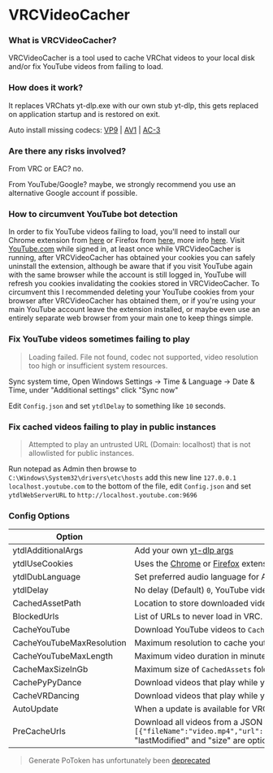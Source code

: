 # VRCVideoCacher

### What is VRCVideoCacher?

VRCVideoCacher is a tool used to cache VRChat videos to your local disk and/or fix YouTube videos from failing to load.

### How does it work?

It replaces VRChats yt-dlp.exe with our own stub yt-dlp, this gets replaced on application startup and is restored on exit.

Auto install missing codecs: [VP9](https://apps.microsoft.com/detail/9n4d0msmp0pt) | [AV1](https://apps.microsoft.com/detail/9mvzqvxjbq9v) | [AC-3](https://apps.microsoft.com/detail/9nvjqjbdkn97)

### Are there any risks involved?

From VRC or EAC? no.

From YouTube/Google? maybe, we strongly recommend you use an alternative Google account if possible.

### How to circumvent YouTube bot detection

In order to fix YouTube videos failing to load, you'll need to install our Chrome extension from [here](https://chromewebstore.google.com/detail/vrcvideocacher-cookies-ex/kfgelknbegappcajiflgfbjbdpbpokge) or Firefox from [here](https://addons.mozilla.org/en-US/firefox/addon/vrcvideocachercookiesexporter), more info [here](https://github.com/clienthax/VRCVideoCacherBrowserExtension). Visit [YouTube.com](https://www.youtube.com) while signed in, at least once while VRCVideoCacher is running, after VRCVideoCacher has obtained your cookies you can safely uninstall the extension, although be aware that if you visit YouTube again with the same browser while the account is still logged in, YouTube will refresh you cookies invalidating the cookies stored in VRCVideoCacher. To circumvent this I recommended deleting your YouTube cookies from your browser after VRCVideoCacher has obtained them, or if you're using your main YouTube account leave the extension installed, or maybe even use an entirely separate web browser from your main one to keep things simple.

### Fix YouTube videos sometimes failing to play

> Loading failed. File not found, codec not supported, video resolution too high or insufficient system resources.

Sync system time, Open Windows Settings -> Time & Language -> Date & Time, under "Additional settings" click "Sync now"

Edit `Config.json` and set `ytdlDelay` to something like `10` seconds.

### Fix cached videos failing to play in public instances

> Attempted to play an untrusted URL (Domain: localhost) that is not allowlisted for public instances.

Run notepad as Admin then browse to `C:\Windows\System32\drivers\etc\hosts` add this new line `127.0.0.1 localhost.youtube.com` to the bottom of the file, edit `Config.json` and set `ytdlWebServerURL` to `http://localhost.youtube.com:9696`

### Config Options

| Option                    | Description                                                                                                                                                                                                                                         |
| ------------------------- | --------------------------------------------------------------------------------------------------------------------------------------------------------------------------------------------------------------------------------------------------- |
| ytdlAdditionalArgs        | Add your own [yt-dlp args](https://github.com/yt-dlp/yt-dlp?tab=readme-ov-file#usage-and-options)                                                                                                                                                   |
| ytdlUseCookies            | Uses the [Chrome](https://github.com/clienthax/VRCVideoCacherBrowserExtension) or [Firefox](https://addons.mozilla.org/en-GB/android/addon/vrcvideocachercookiesexporter) extension for cookies, this is used to circumvent YouTubes bot detection. |
| ytdlDubLanguage           | Set preferred audio language for AVPro and cached videos, e.g. `de` for German, check list of [supported lang codes](https://github.com/yt-dlp/yt-dlp/blob/c26f9b991a0681fd3ea548d535919cec1fbbd430/yt_dlp/extractor/youtube.py#L381-L390)          |
| ytdlDelay                 | No delay (Default) `0`, YouTube videos can fail to load in-game without this delay.                                                                                                                                                                 |
| CachedAssetPath           | Location to store downloaded videos, e.g. store videos on separate drive with `D:\\DownloadedVideos`                                                                                                                                                |
| BlockedUrls               | List of URLs to never load in VRC.                                                                                                                                                                                                                  |
| CacheYouTube              | Download YouTube videos to `CachedAssets` to improve load times next time the video plays.                                                                                                                                                          |
| CacheYouTubeMaxResolution | Maximum resolution to cache youtube videos in (Larger resolutions will take longer to cache), e.g. `2160` for 4K.                                                                                                                                   |
| CacheYouTubeMaxLength     | Maximum video duration in minutes, e.g. `60` for 1 hour.                                                                                                                                                                                            |
| CacheMaxSizeInGb          | Maximum size of `CachedAssets` folder in GB, `0` for Unlimited.                                                                                                                                                                                     |
| CachePyPyDance            | Download videos that play while you're in [PyPyDance](https://vrchat.com/home/world/wrld_f20326da-f1ac-45fc-a062-609723b097b1)                                                                                                                      |
| CacheVRDancing            | Download videos that play while you're in [VRDancing](https://vrchat.com/home/world/wrld_42377cf1-c54f-45ed-8996-5875b0573a83)                                                                                                                      |
| AutoUpdate                | When a update is available for VRCVideoCacher it will automatically be installed.                                                                                                                                                                   |
| PreCacheUrls              | Download all videos from a JSON list format e.g. `[{"fileName":"video.mp4","url":"https:\/\/example.com\/video.mp4","lastModified":1631653260,"size":124029113},...]` "lastModified" and "size" are optional fields used for file integrity.        |

> Generate PoToken has unfortunately been [deprecated](https://github.com/iv-org/youtube-trusted-session-generator?tab=readme-ov-file#tool-is-deprecated)
